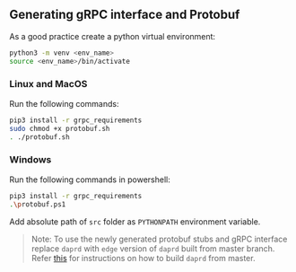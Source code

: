 ## Generating gRPC interface and Protobuf

As a good practice create a python virtual environment:

```sh
python3 -m venv <env_name>
source <env_name>/bin/activate
```

### Linux and MacOS

Run the following commands:

```sh
pip3 install -r grpc_requirements
sudo chmod +x protobuf.sh
. ./protobuf.sh
```

### Windows

Run the following commands in powershell:

```sh
pip3 install -r grpc_requirements
.\protobuf.ps1
```

Add absolute path of `src` folder as `PYTHONPATH` environment variable.

> Note: To use the newly generated protobuf stubs and gRPC interface replace `daprd` with `edge` version of `daprd` built from master branch. Refer [this](https://github.com/dapr/dapr/blob/master/docs/development/developing-dapr.md#build-the-dapr-binaries) for instructions on how to build `daprd` from master.

